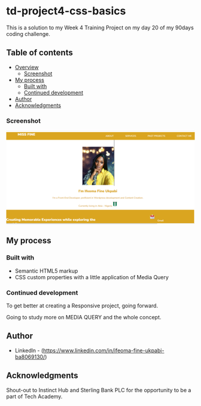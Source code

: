 ﻿# td-project4-css-basics
This is a solution to my Week 4 Training Project on my day 20 of my 90days coding challenge.
## Table of contents

- [Overview](#overview)
  - [Screenshot](#screenshot)
- [My process](#my-process)
  - [Built with](#built-with)
  - [Continued development](#continued-development)
- [Author](#author)
- [Acknowledgments](#acknowledgments)

### Screenshot

![](/PROJECT-4-SCREENSHOT.PNG)

## My process

### Built with

- Semantic HTML5 markup
- CSS custom properties with a little application of Media Query

### Continued development

To get better at creating a Responsive project, going forward.

Going to study more on MEDIA QUERY and the whole concept.

## Author
- Linkedln - (https://www.linkedin.com/in/ifeoma-fine-ukpabi-ba8069130/)


## Acknowledgments

Shout-out to Instinct Hub and Sterling Bank PLC for the opportunity to be a part of Tech Academy.
